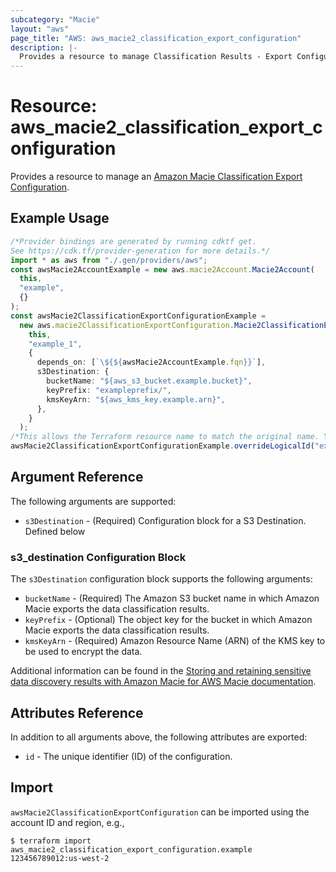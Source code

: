```yaml
---
subcategory: "Macie"
layout: "aws"
page_title: "AWS: aws_macie2_classification_export_configuration"
description: |-
  Provides a resource to manage Classification Results - Export Configuration
---
```


# Resource: aws\_macie2\_classification\_export\_configuration

Provides a resource to manage an [Amazon Macie Classification Export Configuration](https://docs.aws.amazon.com/macie/latest/APIReference/classification-export-configuration.html).

## Example Usage

```typescript
/*Provider bindings are generated by running cdktf get.
See https://cdk.tf/provider-generation for more details.*/
import * as aws from "./.gen/providers/aws";
const awsMacie2AccountExample = new aws.macie2Account.Macie2Account(
  this,
  "example",
  {}
);
const awsMacie2ClassificationExportConfigurationExample =
  new aws.macie2ClassificationExportConfiguration.Macie2ClassificationExportConfiguration(
    this,
    "example_1",
    {
      depends_on: [`\${${awsMacie2AccountExample.fqn}}`],
      s3Destination: {
        bucketName: "${aws_s3_bucket.example.bucket}",
        keyPrefix: "exampleprefix/",
        kmsKeyArn: "${aws_kms_key.example.arn}",
      },
    }
  );
/*This allows the Terraform resource name to match the original name. You can remove the call if you don't need them to match.*/
awsMacie2ClassificationExportConfigurationExample.overrideLogicalId("example");

```

## Argument Reference

The following arguments are supported:

* `s3Destination` - (Required) Configuration block for a S3 Destination. Defined below

### s3\_destination Configuration Block

The `s3Destination` configuration block supports the following arguments:

* `bucketName` - (Required) The Amazon S3 bucket name in which Amazon Macie exports the data classification results.
* `keyPrefix` - (Optional) The object key for the bucket in which Amazon Macie exports the data classification results.
* `kmsKeyArn` - (Required) Amazon Resource Name (ARN) of the KMS key to be used to encrypt the data.

Additional information can be found in the [Storing and retaining sensitive data discovery results with Amazon Macie for AWS Macie documentation](https://docs.aws.amazon.com/macie/latest/user/discovery-results-repository-s3.html).

## Attributes Reference

In addition to all arguments above, the following attributes are exported:

* `id` - The unique identifier (ID) of the configuration.

## Import

`awsMacie2ClassificationExportConfiguration` can be imported using the account ID and region, e.g.,

```console
$ terraform import aws_macie2_classification_export_configuration.example 123456789012:us-west-2
```

